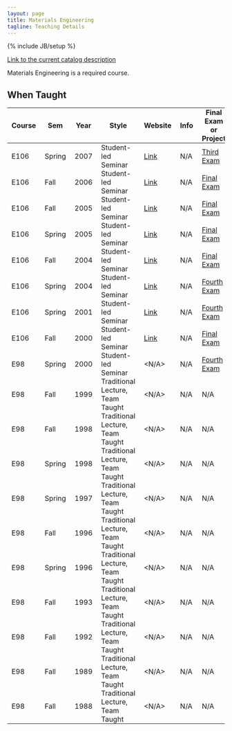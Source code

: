 ```yaml
---
layout: page
title: Materials Engineering
tagline: Teaching Details
---
```

{% include JB/setup %}

[Link to the current catalog description](https://www.hmc.edu/engineering/curriculum/courses/engineering-course-descriptions/#106)

Materials Engineering is a required course.

## When Taught
<style>
th, td {
    padding:  0px 10px;
}
</style>

| Course | Sem | Year | Style | Website | Info | Final Exam or Project |
| ------ | --- | ---- | ----- | ------- | ---- | --------------------- |
| E106 | Spring | 2007 | Student-led Seminar | [Link](/E106_Website/index.html) | N/A | [Third Exam](/files/E106S07Exam3.pdf) |
| E106 | Fall | 2006 | Student-led Seminar | [Link](/E106_Website/index.html) | N/A | [Final Exam](/files/E106F06FinalExam.pdf) |
| E106 | Fall | 2005 | Student-led Seminar | [Link](/E106_Website/index.html) | N/A | [Final Exam](/files/E106F05FinalExam.pdf) |
| E106 | Spring | 2005 | Student-led Seminar | [Link](/E106_Website/index.html) | N/A | [Final Exam](/files/E106S05FinalExam.pdf) |
| E106 | Fall | 2004 | Student-led Seminar | [Link](/E106_Website/index.html) | N/A | [Final Exam](/files/E106F04FinalExam.pdf) |
| E106 | Spring | 2004 | Student-led Seminar | [Link](/E106_Website/index.html) | N/A | [Fourth Exam](/files/E106S04Exam4.pdf) |
| E106 | Spring | 2001 | Student-led Seminar | [Link](/E106_Website/index.html) | N/A | [Fourth Exam](/files/E106S01Exam4.pdf) |
| E106 | Fall | 2000 | Student-led Seminar | [Link](/E106_Website/index.html) | N/A | [Final Exam](/files/E106F00FinalExam.pdf) |
| E98 | Spring | 2000 | Student-led Seminar | <N/A> | N/A | [Fourth Exam](/files/E198S00Exam4.pdf) |
| E98 | Fall | 1999 | Traditional Lecture, Team Taught | <N/A> | N/A | N/A |
| E98 | Fall | 1998 | Traditional Lecture, Team Taught | <N/A> | N/A | N/A |
| E98 | Spring | 1998 | Traditional Lecture, Team Taught | <N/A> | N/A | N/A |
| E98 | Spring | 1997 | Traditional Lecture, Team Taught | <N/A> | N/A | N/A |
| E98 | Fall | 1996 | Traditional Lecture, Team Taught | <N/A> | N/A | N/A |
| E98 | Spring | 1996 | Traditional Lecture, Team Taught | <N/A> | N/A | N/A |
| E98 | Fall | 1993 | Traditional Lecture, Team Taught | <N/A> | N/A | N/A |
| E98 | Fall | 1992 | Traditional Lecture, Team Taught | <N/A> | N/A | N/A |
| E98 | Fall | 1989 | Traditional Lecture, Team Taught | <N/A> | N/A | N/A |
| E98 | Fall | 1988 | Traditional Lecture, Team Taught | <N/A> | N/A | N/A |
